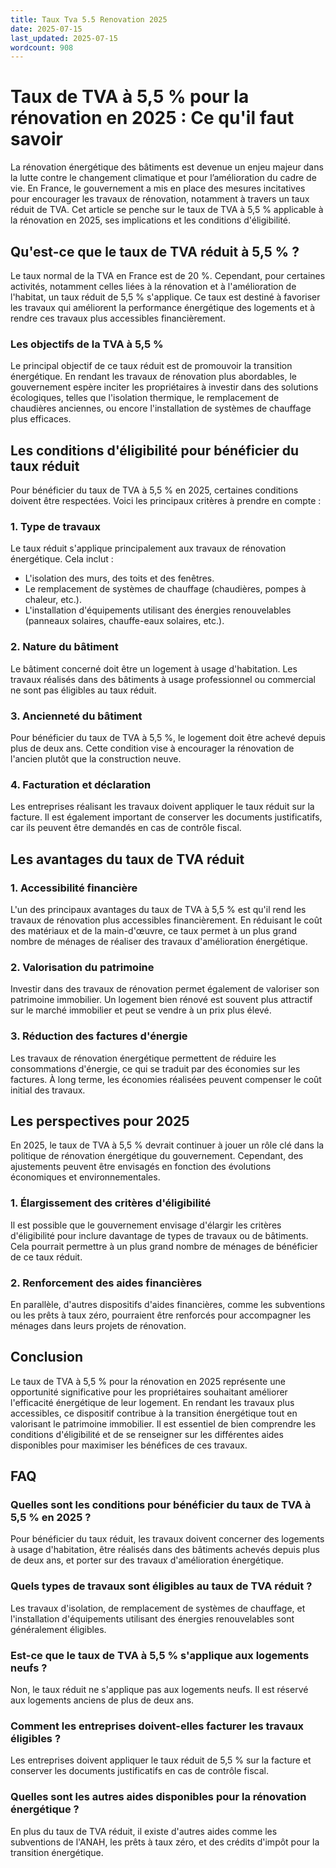 ```yaml
---
title: Taux Tva 5.5 Renovation 2025
date: 2025-07-15
last_updated: 2025-07-15
wordcount: 908
---
```


# Taux de TVA à 5,5 % pour la rénovation en 2025 : Ce qu'il faut savoir

La rénovation énergétique des bâtiments est devenue un enjeu majeur dans la lutte contre le changement climatique et pour l’amélioration du cadre de vie. En France, le gouvernement a mis en place des mesures incitatives pour encourager les travaux de rénovation, notamment à travers un taux réduit de TVA. Cet article se penche sur le taux de TVA à 5,5 % applicable à la rénovation en 2025, ses implications et les conditions d'éligibilité.

## Qu'est-ce que le taux de TVA réduit à 5,5 % ?

Le taux normal de la TVA en France est de 20 %. Cependant, pour certaines activités, notamment celles liées à la rénovation et à l'amélioration de l'habitat, un taux réduit de 5,5 % s'applique. Ce taux est destiné à favoriser les travaux qui améliorent la performance énergétique des logements et à rendre ces travaux plus accessibles financièrement.

### Les objectifs de la TVA à 5,5 %

Le principal objectif de ce taux réduit est de promouvoir la transition énergétique. En rendant les travaux de rénovation plus abordables, le gouvernement espère inciter les propriétaires à investir dans des solutions écologiques, telles que l'isolation thermique, le remplacement de chaudières anciennes, ou encore l'installation de systèmes de chauffage plus efficaces.

## Les conditions d'éligibilité pour bénéficier du taux réduit

Pour bénéficier du taux de TVA à 5,5 % en 2025, certaines conditions doivent être respectées. Voici les principaux critères à prendre en compte :

### 1. Type de travaux

Le taux réduit s'applique principalement aux travaux de rénovation énergétique. Cela inclut :

- L'isolation des murs, des toits et des fenêtres.
- Le remplacement de systèmes de chauffage (chaudières, pompes à chaleur, etc.).
- L'installation d'équipements utilisant des énergies renouvelables (panneaux solaires, chauffe-eaux solaires, etc.).

### 2. Nature du bâtiment

Le bâtiment concerné doit être un logement à usage d'habitation. Les travaux réalisés dans des bâtiments à usage professionnel ou commercial ne sont pas éligibles au taux réduit.

### 3. Ancienneté du bâtiment

Pour bénéficier du taux de TVA à 5,5 %, le logement doit être achevé depuis plus de deux ans. Cette condition vise à encourager la rénovation de l'ancien plutôt que la construction neuve.

### 4. Facturation et déclaration

Les entreprises réalisant les travaux doivent appliquer le taux réduit sur la facture. Il est également important de conserver les documents justificatifs, car ils peuvent être demandés en cas de contrôle fiscal.

## Les avantages du taux de TVA réduit

### 1. Accessibilité financière

L'un des principaux avantages du taux de TVA à 5,5 % est qu'il rend les travaux de rénovation plus accessibles financièrement. En réduisant le coût des matériaux et de la main-d'œuvre, ce taux permet à un plus grand nombre de ménages de réaliser des travaux d'amélioration énergétique.

### 2. Valorisation du patrimoine

Investir dans des travaux de rénovation permet également de valoriser son patrimoine immobilier. Un logement bien rénové est souvent plus attractif sur le marché immobilier et peut se vendre à un prix plus élevé.

### 3. Réduction des factures d'énergie

Les travaux de rénovation énergétique permettent de réduire les consommations d'énergie, ce qui se traduit par des économies sur les factures. À long terme, les économies réalisées peuvent compenser le coût initial des travaux.

## Les perspectives pour 2025

En 2025, le taux de TVA à 5,5 % devrait continuer à jouer un rôle clé dans la politique de rénovation énergétique du gouvernement. Cependant, des ajustements peuvent être envisagés en fonction des évolutions économiques et environnementales.

### 1. Élargissement des critères d'éligibilité

Il est possible que le gouvernement envisage d'élargir les critères d'éligibilité pour inclure davantage de types de travaux ou de bâtiments. Cela pourrait permettre à un plus grand nombre de ménages de bénéficier de ce taux réduit.

### 2. Renforcement des aides financières

En parallèle, d'autres dispositifs d'aides financières, comme les subventions ou les prêts à taux zéro, pourraient être renforcés pour accompagner les ménages dans leurs projets de rénovation.

## Conclusion

Le taux de TVA à 5,5 % pour la rénovation en 2025 représente une opportunité significative pour les propriétaires souhaitant améliorer l'efficacité énergétique de leur logement. En rendant les travaux plus accessibles, ce dispositif contribue à la transition énergétique tout en valorisant le patrimoine immobilier. Il est essentiel de bien comprendre les conditions d'éligibilité et de se renseigner sur les différentes aides disponibles pour maximiser les bénéfices de ces travaux.

## FAQ

### Quelles sont les conditions pour bénéficier du taux de TVA à 5,5 % en 2025 ?

Pour bénéficier du taux réduit, les travaux doivent concerner des logements à usage d'habitation, être réalisés dans des bâtiments achevés depuis plus de deux ans, et porter sur des travaux d'amélioration énergétique.

### Quels types de travaux sont éligibles au taux de TVA réduit ?

Les travaux d'isolation, de remplacement de systèmes de chauffage, et l'installation d'équipements utilisant des énergies renouvelables sont généralement éligibles.

### Est-ce que le taux de TVA à 5,5 % s'applique aux logements neufs ?

Non, le taux réduit ne s'applique pas aux logements neufs. Il est réservé aux logements anciens de plus de deux ans.

### Comment les entreprises doivent-elles facturer les travaux éligibles ?

Les entreprises doivent appliquer le taux réduit de 5,5 % sur la facture et conserver les documents justificatifs en cas de contrôle fiscal.

### Quelles sont les autres aides disponibles pour la rénovation énergétique ?

En plus du taux de TVA réduit, il existe d'autres aides comme les subventions de l'ANAH, les prêts à taux zéro, et des crédits d'impôt pour la transition énergétique.